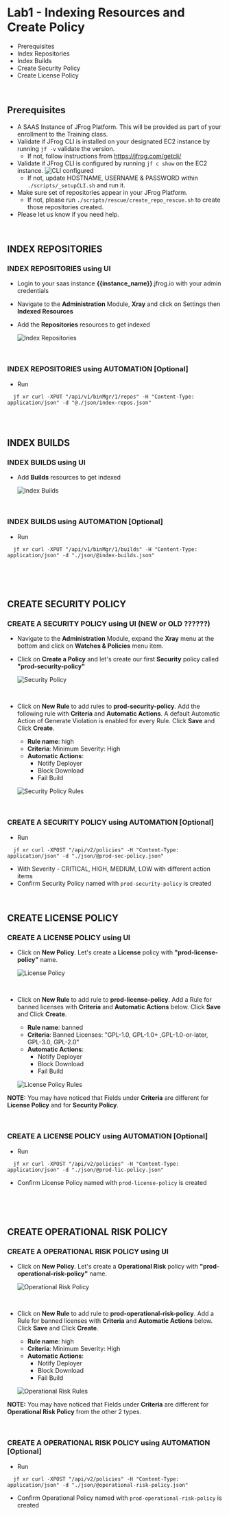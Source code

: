 # Lab1 - Indexing Resources and Create Policy
- Prerequisites
- Index Repositories
- Index Builds
- Create Security Policy
- Create License Policy

<br/>

## Prerequisites
- A SAAS Instance of JFrog Platform. This will be provided as part of your enrollment to the Training class.
- Validate if JFrog CLI is installed on your designated EC2 instance by running `jf -v` validate the version.
  - If not, follow instructions from https://jfrog.com/getcli/ 
- Validate if JFrog CLI is configured by running `jf c show` on the EC2 instance.
      ![CLI configured](images/cli_configured.png)
  -  If not, update HOSTNAME, USERNAME & PASSWORD within `./scripts/_setupCLI.sh` and run it.
- Make sure set of repositories appear in your JFrog Platform.
  -  If not, please run `./scripts/rescue/create_repo_rescue.sh` to create those repositories created. 
- Please let us know if you need help. 

<br/>

## INDEX REPOSITORIES 
### INDEX REPOSITORIES using UI

- Login to your saas instance **{{instance_name}}**.jfrog.io with  your admin credentials

- Navigate to the **Administration** Module, **Xray** and click on Settings then **Indexed Resources**

- Add the **Repositories** resources to get indexed

  ![Index Repositories](images/1-1.gif)

<br/>

### INDEX REPOSITORIES using AUTOMATION [Optional]
- Run 
```
  jf xr curl -XPUT "/api/v1/binMgr/1/repos" -H "Content-Type: application/json" -d "@./json/index-repos.json"
  
```

<br/> 

## INDEX BUILDS 
### INDEX BUILDS using UI
- Add **Builds** resources to get indexed
  
  ![Index Builds](images/1-2.gif)

<br/>

### INDEX BUILDS using AUTOMATION [Optional]
- Run 
```
  jf xr curl -XPUT "/api/v1/binMgr/1/builds" -H "Content-Type: application/json" -d "./json/@index-builds.json"
```

<br/>
<br/>
<br/>

## CREATE SECURITY POLICY
### CREATE A SECURITY POLICY using UI (NEW or OLD ??????)
- Navigate to the **Administration** Module, expand the **Xray** menu at the bottom and click on **Watches & Policies** menu item.
- Click on **Create a Policy** and let's create our first **Security** policy called **"prod-security-policy"**
  
  ![Security Policy](images/1-3.gif)

<br/>

- Click on **New Rule** to add rules to **prod-security-policy**. Add the following rule with **Criteria** and **Automatic Actions**. A default Automatic Action of Generate Violation is enabled for every Rule. Click **Save** and Click **Create**.
  * **Rule name**: high
  * **Criteria**: Minimum Severity: High
  * **Automatic Actions**: 
    * Notify Deployer
    * Block Download 
    * Fail Build
  
  ![Security Policy Rules](images/1-4.gif)

<br/>

### CREATE A SECURITY POLICY using AUTOMATION [Optional]
- Run
```
  jf xr curl -XPOST "/api/v2/policies" -H "Content-Type: application/json" -d "./json/@prod-sec-policy.json"
```
  - With Severity - CRITICAL, HIGH, MEDIUM, LOW with different action items
- Confirm Security Policy named with ``prod-security-policy`` is created

<br/>

## CREATE LICENSE POLICY
### CREATE A LICENSE POLICY using UI
- Click on **New Policy**. Let's create a **License** policy with **"prod-license-policy"** name.
 
  ![License Policy](images/1-5.gif)

<br/>

- Click on **New Rule** to add rule to **prod-license-policy**. Add a Rule for banned licenses with **Criteria** and **Automatic Actions** below. Click **Save** and Click **Create**.
  * **Rule name**: banned
  * **Criteria**: Banned Licenses: "GPL-1.0, GPL-1.0+ ,GPL-1.0-or-later, GPL-3.0, GPL-2.0"
  * **Automatic Actions**:
    * Notify Deployer
    * Block Download
    * Fail Build
  
  ![License Policy Rules](images/1-6.gif)
  
**NOTE:** You may have noticed that Fields under **Criteria** are different for **License Policy** and for **Security Policy**.  

<br/>

### CREATE A LICENSE POLICY using AUTOMATION [Optional]
- Run 
```
  jf xr curl -XPOST "/api/v2/policies" -H "Content-Type: application/json" -d "./json/@prod-lic-policy.json"
```
- Confirm License Policy named with ``prod-license-policy`` is created

<br/>
<br/>
<br/>

## CREATE OPERATIONAL RISK POLICY
### CREATE A OPERATIONAL RISK POLICY using UI
- Click on **New Policy**. Let's create a **Operational Risk** policy with **"prod-operational-risk-policy"** name.
 
  ![Operational Risk Policy](images/Op_Risk_create_policy.gif)

<br/>

- Click on **New Rule** to add rule to **prod-operational-risk-policy**. Add a Rule for banned licenses with **Criteria** and **Automatic Actions** below. Click **Save** and Click **Create**.
  * **Rule name**: high
  * **Criteria**: Minimum Severity: High
  * **Automatic Actions**:
    * Notify Deployer
    * Block Download
    * Fail Build
  
  ![Operational Risk Rules](images/Op_Risk_create_rule.gif)
  
**NOTE:** You may have noticed that Fields under **Criteria** are different for **Operational Risk Policy** from the other 2 types.  

<br/>

### CREATE A OPERATIONAL RISK POLICY using AUTOMATION [Optional]
- Run 
```
  jf xr curl -XPOST "/api/v2/policies" -H "Content-Type: application/json" -d "./json/@operational-risk-policy.json"
```
- Confirm Operational Policy named with ``prod-operational-risk-policy`` is created